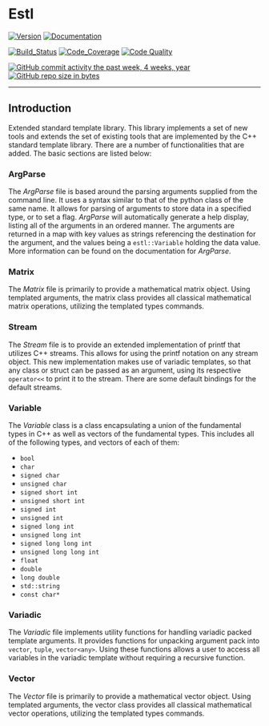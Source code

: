 # Estl

[![Version](https://img.shields.io/github/tag/LuxAtrumStudio/estl.svg?style=for-the-badge)](https://github.com/LuxAtrumStudio/estl)
[![Documentation](https://img.shields.io/badge/Documentation-gh--pages-blue.svg?style=for-the-badge)](https://luxatrumstudio.github.io/estl/)

[![Build_Status](https://img.shields.io/travis/LuxAtrumStudio/estl/feature/iostream.svg?style=for-the-badge)](https://travis-ci.org/LuxAtrumStudio/estl)
[![Code_Coverage](https://img.shields.io/codecov/c/github/LuxAtrumStudio/estl/feature/iostream.svg?style=for-the-badge)](https://codecov.io/gh/LuxAtrumStudio/estl)
[![Code Quality](https://img.shields.io/codacy/grade/9dd431f11f53414ab360f1f34e1eef49.svg?style=for-the-badge)](https://www.codacy.com/app/LuxAtrumStudio/estl/dashboard)

[![GitHub commit activity the past week, 4 weeks, year](https://img.shields.io/github/commit-activity/y/LuxAtrumStudio/estl.svg?style=for-the-badge)](<>)
[![GitHub repo size in bytes](https://img.shields.io/github/repo-size/LuxAtrumStudio/estl.svg?style=for-the-badge)](<>)

* * *

## Introduction

Extended standard template library. This library implements a set of new
tools and extends the set of existing tools that are implemented by the
C++ standard template library. There are a number of functionalities that are
added. The basic sections are listed below:

### ArgParse

The _ArgParse_ file is based around the parsing arguments supplied from the
command line. It uses a syntax similar to that of the python class of the same
name. It allows for parsing of arguments to store data in a specified type, or
to set a flag. _ArgParse_ will automatically generate a help display, listing
all of the arguments in an ordered manner. The arguments are returned in a map
with key values as strings referencing the destination for the argument, and
the values being a `estl::Variable` holding the data value. More information
can be found on the documentation for _ArgParse_.

### Matrix ###

The *Matrix* file is primarily to provide a mathematical matrix object. Using
templated arguments, the matrix class provides all classical mathematical matrix
operations, utilizing the templated types commands.

### Stream ###

The *Stream* file is to provide an extended implementation of printf that
utilizes C++ streams. This allows for using the printf notation on any stream
object. This new implementation makes use of variadic templates, so that any
class or struct can be passed as an argument, using its respective `operator<<`
to print it to the stream. There are some default bindings for the default
streams.

### Variable ###

The *Variable* class is a class encapsulating a union of the fundamental types
in C++ as well as vectors of the fundamental types. This includes all of the
following types, and vectors of each of them:

* `bool`
* `char`
* `signed char`
* `unsigned char`
* `signed short int`
* `unsigned short int`
* `signed int`
* `unsigned int`
* `signed long int`
* `unsigned long int`
* `signed long long int`
* `unsigned long long int`
* `float`
* `double`
* `long double`
* `std::string`
* `const char*`

### Variadic ###

The *Variadic* file implements utility functions for handling variadic packed
template arguments. It provides functions for unpacking argument pack into
`vector`, `tuple`, `vector<any>`. Using these functions allows a user to access
all variables in the variadic template without requiring a recursive function.

### Vector ###

The *Vector* file is primarily to provide a mathematical vector object. Using
templated arguments, the vector class provides all classical mathematical vector
operations, utilizing the templated types commands.
